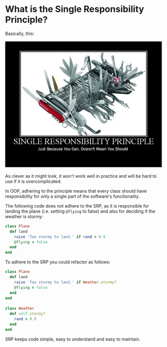 What is the Single Responsibility Principle?
============================================
Basically, this: <br><br>
![SRP image](./srp.jpg)
<br><br>
As clever as it might look, it won't work well in practice and will be hard
to use if it is overcomplicated.

In OOP, adhering to the principle means that every class should have
responsibility for only a single part of the software's functionality.

The following code does not adhere to the SRP, as it is responsible for landing
the plane (i.e. setting `@flying` to false) and also for deciding if the weather
is stormy:
```ruby
class Plane
  def land
    raise 'Too stormy to land.' if rand > 0.9
    @flying = false
  end
end
```
To adhere to the SRP you could refactor as follows:
```ruby
class Plane
  def land
    raise 'Too stormy to land.' if Weather.stormy?
    @flying = false
  end
end

class Weather
  def self.stormy?
    rand > 0.9
  end
end
```

SRP keeps code simple, easy to understand and easy to maintain.

